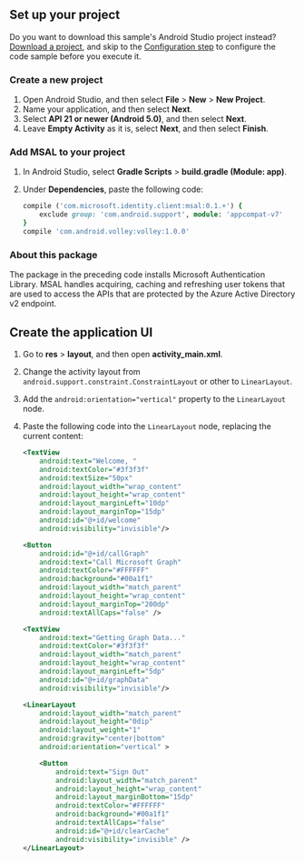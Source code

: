 
## Set up your project

Do you want to download this sample's Android Studio project instead? [Download a project](https://github.com/Azure-Samples/active-directory-android-native-v2/archive/master.zip), and skip to the [Configuration step](#create-an-application-express) to configure the code sample before you execute it.

### Create a new project 
1.  Open Android Studio, and then select **File** > **New** > **New Project**.
2.  Name your application, and then select **Next**.
3.  Select **API 21 or newer (Android 5.0)**, and then select **Next**.
4.  Leave **Empty Activity** as it is, select **Next**, and then select **Finish**.


### Add MSAL to your project
1.  In Android Studio, select **Gradle Scripts** > **build.gradle (Module: app)**.
2.  Under **Dependencies**, paste the following code:

    ```ruby  
    compile ('com.microsoft.identity.client:msal:0.1.+') {
        exclude group: 'com.android.support', module: 'appcompat-v7'
    }
    compile 'com.android.volley:volley:1.0.0'
    ```

<!--start-collapse-->
### About this package

The package in the preceding code installs Microsoft Authentication Library. MSAL handles acquiring, caching and refreshing user tokens that are used to access the APIs that are protected by the Azure Active Directory v2 endpoint.
<!--end-collapse-->

## Create the application UI

1. Go to **res** > **layout**, and then open **activity_main.xml**. 
2. Change the activity layout from `android.support.constraint.ConstraintLayout` or other to `LinearLayout`.
3. Add the `android:orientation="vertical"` property to the `LinearLayout` node.
4. Paste the following code into the `LinearLayout` node, replacing the current content:

    ```xml
    <TextView
        android:text="Welcome, "
        android:textColor="#3f3f3f"
        android:textSize="50px"
        android:layout_width="wrap_content"
        android:layout_height="wrap_content"
        android:layout_marginLeft="10dp"
        android:layout_marginTop="15dp"
        android:id="@+id/welcome"
        android:visibility="invisible"/>

    <Button
        android:id="@+id/callGraph"
        android:text="Call Microsoft Graph"
        android:textColor="#FFFFFF"
        android:background="#00a1f1"
        android:layout_width="match_parent"
        android:layout_height="wrap_content"
        android:layout_marginTop="200dp"
        android:textAllCaps="false" />

    <TextView
        android:text="Getting Graph Data..."
        android:textColor="#3f3f3f"
        android:layout_width="match_parent"
        android:layout_height="wrap_content"
        android:layout_marginLeft="5dp"
        android:id="@+id/graphData"
        android:visibility="invisible"/>

    <LinearLayout
        android:layout_width="match_parent"
        android:layout_height="0dip"
        android:layout_weight="1"
        android:gravity="center|bottom"
        android:orientation="vertical" >

        <Button
            android:text="Sign Out"
            android:layout_width="match_parent"
            android:layout_height="wrap_content"
            android:layout_marginBottom="15dp"
            android:textColor="#FFFFFF"
            android:background="#00a1f1"
            android:textAllCaps="false"
            android:id="@+id/clearCache"
            android:visibility="invisible" />
    </LinearLayout>
    ```
